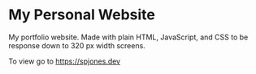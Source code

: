 # My Personal Website
 My portfolio website. Made with plain HTML, JavaScript, and CSS to be response down to 320 px width screens.
 
 To view go to https://spjones.dev
